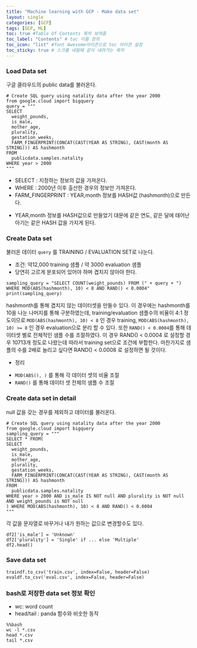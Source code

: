 ```yaml
---
title: "Machine learning with GCP - Make data set"
layout: single
categories: [GCP]
tags: [GCP, ML]
toc: true #Table Of Contents 목차 보여줌
toc_label: "Contents" # toc 이름 정의
toc_icon: "list" #font Awesome아이콘으로 toc 아이콘 설정
toc_sticky: true # 스크롤 내릴때 같이 내려가는 목차
---
```


### Load Data set
구글 클라우드의 public data를 불러온다.
```
# Create SQL query using natality data after the year 2000
from google.cloud import bigquery
query = """
SELECT
  weight_pounds,
  is_male,
  mother_age,
  plurality,
  gestation_weeks,
  FARM_FINGERPRINT(CONCAT(CAST(YEAR AS STRING), CAST(month AS STRING))) AS hashmonth
FROM
  publicdata.samples.natality
WHERE year > 2000
"""
```
- SELECT : 지정하는 정보의 값을 가져온다. 
- WHERE : 2000년 이후 출산한 경우의 정보만 가져온다.
- FARM_FINGERPRINT : YEAR,month 정보를 HASH값 (hashmonth)으로 만든다.
* YEAR,month 정보를 HASH값으로 만들었기 대문에 같은 연도, 같은 달에 태어난 아기는 같은 HASH 값을 가지게 된다.


### Create Data set
불러온 데이터 `query` 를 TRAINING / EVALUATION SET로 나눈다.
- 조건: 약12,000 training 샘플 / 약 3000 evaluation 샘플
- 당연히 고르게 분포되어 있어야 하며 겹치지 않아야 한다.
```
sampling_query = "SELECT COUNT(weight_pounds) FROM (" + query + ") WHERE MOD(ABS(hashmonth), 10) < 8 AND RAND() < 0.0004"
print(sampling_query)
```

hashmonth를 통해 겹치지 않는 데이터셋을 만들수 있다.
이 경우에는 hashmonth를 10을 나눈 나머지를 통해 구분하였는데, training/evaluation 샘플수의 비율이 4:1 정도이므로 
`MOD(ABS(hashmonth), 10) < 8`  인 경우 training, `MOD(ABS(hashmonth), 10) >= 8` 인 경우 evaluation으로 분리 할 수 있다.
또한 `RAND() < 0.0004`를 통해 데이터셋 별로 전체적인 샘플 수를 조절하였다.
이 경우 RAND() < 0.0004 로 설정할 경우 10713개 정도로 나왔는데 따라서 training set으로 조건에 부합한다.
마찬가지로 샘플의 수를 2배로 늘리고 싶다면 RAND() < 0.0008 로 설정하면 될 것이다.

- 정리 
* `MOD(ABS(), )`  를 통해 각 데이터 셋의 비율 조절
* `RAND()` 를 통해 데이터 셋 전체의 샘플 수 조절

### Create data set in detail
null 값을 갖는 경우를 제외하고 데이터를 불러온다.
```
# Create SQL query using natality data after the year 2000
from google.cloud import bigquery
sampling_query = """
SELECT * FROM(
SELECT
  weight_pounds,
  is_male,
  mother_age,
  plurality,
  gestation_weeks,
  FARM_FINGERPRINT(CONCAT(CAST(YEAR AS STRING), CAST(month AS STRING))) AS hashmonth
FROM
  publicdata.samples.natality
WHERE year > 2000 AND is_male IS NOT null AND plurality is NOT null AND weight_pounds is NOT null
) WHERE MOD(ABS(hashmonth), 10) < 8 AND RAND() < 0.0004
"""
```
각 값을 문자열로 바꾸거나 내가 원하는 값으로 변경할수도 있다.
```
df2['is_male'] = 'Unknown'
df2['plurality'] = 'Single' if ... else 'Multiple'
df2.head()
```

### Save data set
```
traindf.to_csv('train.csv', index=False, header=False)
evaldf.to_csv('eval.csv', index=False, header=False)
```

### bash로 저장한 data set 정보 확인
- wc: word count
- head/tail : panda 함수와 비숫한 동작
```
%%bash
wc -l *.csv
head *.csv
tail *.csv
```
